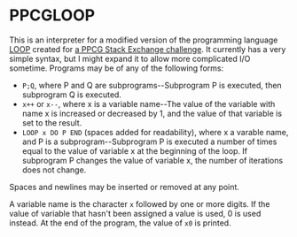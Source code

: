 # PPCGLOOP

This is an interpreter for a modified version of the programming language [LOOP](https://en.wikipedia.org/wiki/LOOP_%28programming_language%29) created for [a PPCG Stack Exchange challenge](http://codegolf.stackexchange.com/questions/69162/what-is-the-shortest-loop-program-that-outputs-2016). It currently has a very simple syntax, but I might expand it to allow more complicated I/O sometime. Programs may be of any of the following forms:

- `P;Q`, where P and Q are subprograms--Subprogram P is executed, then subprogram Q is executed.
- `x++` or `x--`, where x is a variable name--The value of the variable with name x is increased or decreased by 1, and the value of that variable is set to the result.
- `LOOP x DO P END` (spaces added for readability), where x a varable name, and P is a subprogram--Subprogram P is executed a number of times equal to the value of variable x at the beginning of the loop. If subprogram P changes the value of variable x, the number of iterations does not change.

Spaces and newlines may be inserted or removed at any point.

A variable name is the character `x` followed by one or more digits. If the value of variable that hasn't been assigned a value is used, 0 is used instead. At the end of the program, the value of `x0` is printed.
